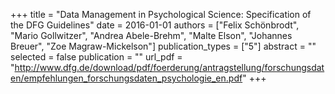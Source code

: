 +++
title = "Data Management in Psychological Science: Specification of the DFG Guidelines"
date = 2016-01-01
authors = ["Felix Schönbrodt", "Mario Gollwitzer", "Andrea Abele-Brehm", "Malte Elson", "Johannes Breuer", "Zoe Magraw-Mickelson"]
publication_types = ["5"]
abstract = ""
selected = false
publication = ""
url_pdf = "http://www.dfg.de/download/pdf/foerderung/antragstellung/forschungsdaten/empfehlungen_forschungsdaten_psychologie_en.pdf"
+++

